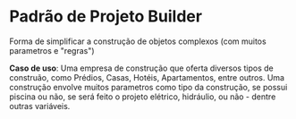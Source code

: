 # Padrão de Projeto Builder

Forma de simplificar a construção de objetos complexos (com muitos parametros e "regras")

**Caso de uso**: Uma empresa de construção que oferta diversos tipos de construão, como Prédios, Casas, Hotéis, Apartamentos, entre outros.
Uma construção envolve muitos parametros como tipo da construção, se possui piscina ou não, se será feito o projeto elétrico, hidráulio, ou não - dentre outras variáveis.
